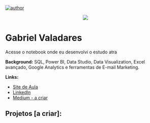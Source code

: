 [![author](https://img.shields.io/badge/Autor-Gabriel-red)](https://www.linkedin.com/in/gabriel-valadares-wa-bi)

<p align="center">
  <img src="Banner.png" >
</p>

# Gabriel Valadares

Acesse o notebook onde eu desenvolvi o estudo atra

**Background:** SQL, Power BI, Data Studio, Data Visualization, Excel avançado, Google Analytics e ferramentas de E-mail Marketing.

**Links:**
* [Site de Aula](https://gabrielmatematica.com.br)
* [LinkedIn](https://www.linkedin.com/in/gabriel-valadares-wa-bi)
* [Medium - a criar](https://www.medium.com)


## Projetos [a criar]:


